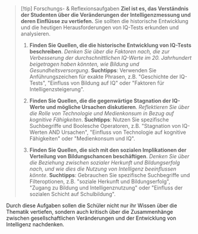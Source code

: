 >[!tip] Forschungs- & Reflexionsaufgaben
>**Ziel ist es, das Verständnis der Studenten über die Veränderungen der Intelligenzmessung und deren Einflüsse zu vertiefen.** Sie sollten die historische Entwicklung und die heutigen Herausforderungen von IQ-Tests erkunden und analysieren.
>1. **Finden Sie Quellen, die die historische Entwicklung von IQ-Tests beschreiben**. *Denken Sie über die Faktoren nach, die zur Verbesserung der durchschnittlichen IQ-Werte im 20. Jahrhundert beigetragen haben könnten, wie Bildung und Gesundheitsversorgung*.
>**Suchtipps**: Verwenden Sie Anführungszeichen für exakte Phrasen, z.B. "Geschichte der IQ-Tests", "Einfluss von Bildung auf IQ" oder "Faktoren für Intelligenzsteigerung".
>
>2. **Finden Sie Quellen, die die gegenwärtige Stagnation der IQ-Werte und mögliche Ursachen diskutieren**. *Reflektieren Sie über die Rolle von Technologie und Medienkonsum in Bezug auf kognitive Fähigkeiten*.
>**Suchtipps**: Nutzen Sie spezifische Suchbegriffe und Boolesche Operatoren, z.B. "Stagnation von IQ-Werten AND Ursachen", "Einfluss von Technologie auf kognitive Fähigkeiten" oder "Medienkonsum und IQ".
>
>3. **Finden Sie Quellen, die sich mit den sozialen Implikationen der Verteilung von Bildungschancen beschäftigen**. *Denken Sie über die Beziehung zwischen sozialer Herkunft und Bildungserfolg nach, und wie dies die Nutzung von Intelligenz beeinflussen könnte*.
>**Suchtipps**: Gebrauchen Sie spezifische Suchbegriffe und Filteroptionen, z.B. "soziale Herkunft und Bildungserfolg", "Zugang zu Bildung und Intelligenznutzung" oder "Einfluss der sozialen Schicht auf Schulbildung".

Durch diese Aufgaben sollen die Schüler nicht nur ihr Wissen über die Thematik vertiefen, sondern auch kritisch über die Zusammenhänge zwischen gesellschaftlichen Veränderungen und der Entwicklung von Intelligenz nachdenken.